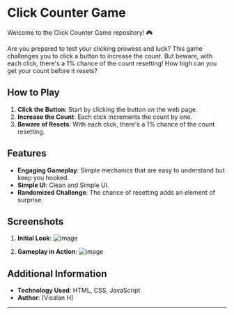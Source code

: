 # Click Counter Game

Welcome to the Click Counter Game repository! 🎮

Are you prepared to test your clicking prowess and luck? This game challenges you to click a button to increase the count. But beware, with each click, there's a 1% chance of the count resetting! How high can you get your count before it resets?

## How to Play

1. **Click the Button**: Start by clicking the button on the web page.
2. **Increase the Count**: Each click increments the count by one.
3. **Beware of Resets**: With each click, there's a 1% chance of the count resetting.

## Features

- **Engaging Gameplay**: Simple mechanics that are easy to understand but keep you hooked.
- **Simple UI**: Clean and Simple UI.
- **Randomized Challenge**: The chance of resetting adds an element of surprise.

## Screenshots

1. **Initial Look**:
   ![image](https://github.com/Visalan-H/Game1/assets/152077751/cb08384c-a07c-4912-8996-6036c6416298)


2. **Gameplay in Action**:
   ![image](https://github.com/Visalan-H/Game1/assets/152077751/afc7d414-cfed-4202-b12a-e8c906322940)


## Additional Information

- **Technology Used**: HTML, CSS, JavaScript
- **Author**: [Visalan H]
---


